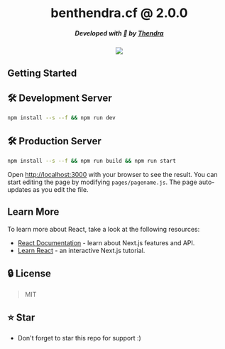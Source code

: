 <div align="center">
    <h1>benthendra.cf @ 2.0.0</h1>
    <h5>Developed with 💚 by <a href="https://benthendra.cfz">Thendra</a></h5>
    <img src="https://cdn.discordapp.com/attachments/1066145559171301377/1077674186526425248/indir_1.jpg">
</div>

## Getting Started

## 🛠 Development Server

```bash
npm install --s --f && npm run dev
```
## 🛠 Production Server
```bash
npm install --s --f && npm run build && npm run start
```
Open [http://localhost:3000](http://localhost:3000) with your browser to see the result.
You can start editing the page by modifying `pages/pagename.js`. The page auto-updates as you edit the file.


## Learn More

To learn more about React, take a look at the following resources:

- [React Documentation](https://reactjs.org/docs/getting-started.html) - learn about Next.js features and API.
- [Learn React](https://reactjs.org/docs/getting-started.html#learn-react) - an interactive Next.js tutorial.

## 🔒 License
> MIT

## ⭐ Star
 - Don't forget to star this repo for support :)
